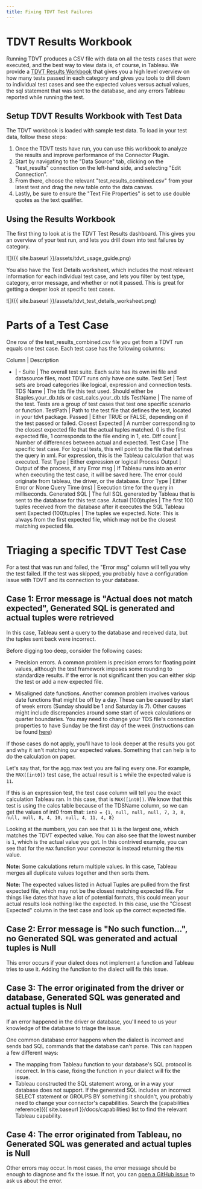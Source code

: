 ```yaml
---
title: Fixing TDVT Test Failures
---
```


# TDVT Results Workbook
Running TDVT produces a CSV file with data on all the tests cases that were executed, and the best way to view data is, of course, in Tableau. We provide a [TDVT Results Workbook](https://github.com/tableau/connector-plugin-sdk/blob/master/tdvt/TDVT%20Results.twbx) that gives you a high level overview on how many tests passed in each category and gives you tools to drill down to individual test cases and see the expected values versus actual values, the sql statement that was sent to the database, and any errors Tableau reported while running the test.

## Setup TDVT Results Workbook with Test Data
The TDVT workbook is loaded with sample test data. To load in your test data, follow these steps:

1. Once the TDVT tests have run, you can use this workbook to analyze the results and improve performance of the Connector Plugin.
1. Start by navigating to the "Data Source" tab, clicking on the "test_results" connection on the left-hand side, and selecting "Edit Connection".
1. From there, choose the relevant "test_results_combined.csv" from your latest test and drag the new table onto the data canvas.
1. Lastly, be sure to ensure the "Text File Properties" is set to use double quotes as the text qualifier.

## Using the Results Workbook
The first thing to look at is the TDVT Test Results dashboard. This gives you an overview of your test run, and lets you drill down into test failures by category.

![]({{ site.baseurl }}/assets/tdvt_usage_guide.png)

You also have the Test Details worksheet, which includes the most relevant information for each individual test case, and lets you filter by test type, category, error message, and whether or not it passed. This is great for getting a deeper look at specific test cases.

![]({{ site.baseurl }}/assets/tdvt_test_details_worksheet.png)


# Parts of a Test Case
One row of the test_results_combined.csv file you get from a TDVT run equals one test case. Each test case has the following columns:

Column | Description
- | -
Suite | The overall test suite. Each suite has its own ini file and datasource files, most TDVT runs only have one suite.
Test Set | Test sets are broad categories like logical, expression and connection tests.
TDS Name | The tds file this test used. Should either be Staples.your_db.tds or cast_calcs.your_db.tds
TestName | The name of the test. Tests are a group of test cases that test one specific scenario or function.
TestPath | Path to the test file that defines the test, located in your tdvt package.
Passed | Either TRUE or FALSE, depending on if the test passed or failed.
Closest Expected | A number corresponding to the closest expected file that the actual tuples matched. 0 is the first expected file, 1 corresponds to the file ending in 1, etc.
Diff count | Number of differences between actual and expected.
Test Case | The specific test case. For logical tests, this will point to the file that defines the query in xml. For expression, this is the Tableau calculation that was executed.
Test Type | Either expression or logical
Process Output | Output of the process, if any
Error msg | If Tableau runs into an error when executing the test case, it will be saved here. The error could originate from tableau, the driver, or the database.
Error Type | Either Error or None
Query Time (ms) | Execution time for the query in milliseconds.
Generated SQL | The full SQL generated by Tableau that is sent to the database for this test case.
Actual (100)tuples | The first 100 tuples received from the database after it executes the SQL Tableau sent
Expected (100)tuples | The tuples we expected. Note: This is always from the first expected file, which may not be the closest matching expected file.

# Triaging a specific TDVT Test Case

For a test that was run and failed, the "Error msg" column will tell you why the test failed. If the test was skipped, you probably have a configuration issue with TDVT and its connection to your database.

## Case 1: Error message is "Actual does not match expected", Generated SQL is generated and actual tuples were retrieved
In this case, Tableau sent a query to the database and received data, but the tuples sent back were incorrect.

Before digging too deep, consider the following cases:
- Precision errors.
A common problem is precision errors for floating point values, although the test framework imposes some rounding to standardize results.
If the error is not significant then you can either skip the test or add a new expected file.

- Misaligned date functions.
Another common problem involves various date functions that might be off by a day. These can be caused by start of week errors (Sunday should be 1 and Saturday is 7). Other causes might include discrepancies around some start of week calculations or quarter boundaries. You may need to change your TDS file's connection properties to have Sunday be the first day of the week (instructions can be found [here](https://help.tableau.com/current/pro/desktop/en-us/date_properties.htm))

If those cases do not apply, you'll have to look deeper at the results you got and why it isn't matching our expected values. Something that can help is to do the calculation on paper.

Let's say that, for the agg.max test you are failing every one. For example, the `MAX([int0])` test case, the actual result is `1` while the expected value is `11`.

If this is an expression test, the test case column will tell you the exact calculation Tableau ran. In this case, that is `MAX([int0])`. We know that this test is using the calcs table because of the TDSName column, so we can get the values of int0 from that:
`int0 = {1, null, null, null, 7, 3, 8, null, null, 8, 4, 10, null, 4, 11, 4, 8}`

Looking at the numbers, you can see that `11` is the largest one, which matches the TDVT expected value. You can also see that the lowest number is `1`, which is the actual value you got. In this contrived example, you can see that for the `MAX` function your connector is instead returning the `MIN` value.

**Note:** Some calculations return multiple values. In this case, Tableau merges all duplicate values together and then sorts them.

**Note:** The expected values listed in Actual Tuples are pulled from the first expected file, which may not be the closest matching expected file. For things like dates that have a lot of potential formats, this could mean your actual results look nothing like the expected. In this case, use the "Closest Expected" column in the test case and look up the correct expected file.

## Case 2: Error message is "No such function...", no Generated SQL was generated and actual tuples is Null
This error occurs if your dialect does not implement a function and Tableau tries to use it. Adding the function to the dialect will fix this issue.

## Case 3: The error originated from the driver or database, Generated SQL was generated and actual tuples is Null
If an error happened in the driver or database, you'll need to us your knowledge of the database to triage the issue.

One common database error happens when the dialect is incorrect and sends bad SQL commands that the database can't parse. This can happen a few different ways:
- The mapping from Tableau function to your database's SQL protocol is incorrect. In this case, fixing the function in your dialect will fix the issue.
- Tableau constructed the SQL statement wrong, or in a way your database does not support. If the generated SQL includes an incorrect SELECT statement or GROUPS BY something it shouldn't, you probably need to change your connector's capabilities. Search the [capabilities reference]({{ site.baseurl }}/docs/capabilities) list to find the relevant Tableau capability.

## Case 4: The error originated from Tableau, no Generated SQL was generated and actual tuples is Null
Other errors may occur. In most cases, the error message should be enough to diagnose and fix the issue. If not, you can [open a GitHub issue](https://github.com/tableau/connector-plugin-sdk/issues) to ask us about the error.


